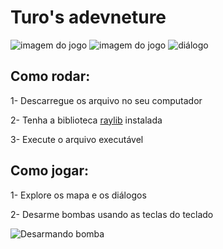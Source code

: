 # Turo's adevneture

![imagem do jogo](https://github.com/Vyniciux/turo-game/assets/97897852/3bd140da-9fab-449b-9976-d0bded13a781)
![imagem do jogo](https://github.com/Vyniciux/turo-game/assets/97897852/7a0b24e9-604d-4cc5-b23e-e48c52550dda)
![diálogo](https://github.com/Vyniciux/turo-game/assets/97897852/36971ace-cf02-4f24-9f9c-c71b4b7271b7)

## Como rodar:

  1- Descarregue os arquivo no seu computador
  
  2- Tenha a biblioteca [raylib](https://www.raylib.com/) instalada

  3- Execute o arquivo executável

## Como jogar:

  1- Explore os mapa e os diálogos

  2- Desarme bombas usando as teclas do teclado

![Desarmando bomba](https://github.com/Vyniciux/turo-game/assets/97897852/4894bf26-aff0-4562-88d8-ee3dcbc5d132)

  
  
